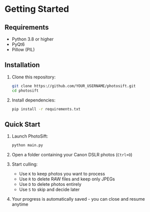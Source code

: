 # Getting Started

## Requirements

- Python 3.8 or higher
- PyQt6
- Pillow (PIL)

## Installation

1. Clone this repository:
   ```bash
   git clone https://github.com/YOUR_USERNAME/photosift.git
   cd photosift
   ```

2. Install dependencies:
   ```bash
   pip install -r requirements.txt
   ```

## Quick Start

1. Launch PhotoSift:
   ```bash
   python main.py
   ```

2. Open a folder containing your Canon DSLR photos (`Ctrl+O`)

3. Start culling:
   - Use `K` to keep photos you want to process
   - Use `R` to delete RAW files and keep only JPEGs
   - Use `D` to delete photos entirely
   - Use `S` to skip and decide later

4. Your progress is automatically saved - you can close and resume anytime
